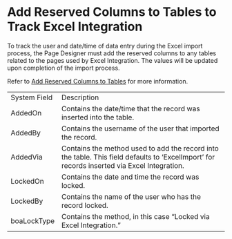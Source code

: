 # Add Reserved Columns to Tables to Track Excel Integration

To track the user and date/time of data entry during the Excel import
process, the Page Designer must add the reserved columns to any tables
related to the pages used by Excel Integration. The values will be
updated upon completion of the import process.

Refer to [Add Reserved Columns to
Tables](../../WebApp_Dev/Add%20Reserved%20Columns%20%20to%20Tables.htm)
for more
information.

|              |                                                                                                                                             |
| ------------ | ------------------------------------------------------------------------------------------------------------------------------------------- |
| System Field | Description                                                                                                                                 |
| AddedOn      | Contains the date/time that the record was inserted into the table.                                                                         |
| AddedBy      | Contains the username of the user that imported the record.                                                                                 |
| AddedVia     | Contains the method used to add the record into the table. This field defaults to ‘ExcelImport’ for records inserted via Excel Integration. |
| LockedOn     | Contains the date and time the record was locked.                                                                                           |
| LockedBy     | Contains the name of the user who has the record locked.                                                                                    |
| boaLockType  | Contains the method, in this case “Locked via Excel Integration.”                                                                           |
